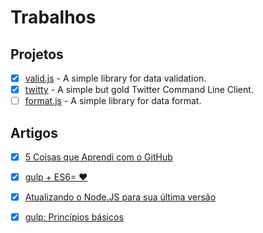 # Trabalhos

## Projetos
- [x] [valid.js](https://github.com/dleitee/validate.js) - A simple library for data validation.
- [x] [twitty](https://github.com/dleitee/twitty) - A simple but gold Twitter Command Line Client.
- [ ] [format.js](https://github.com/dleitee/format.js) - A simple library for data format.

## Artigos
- [x] [5 Coisas que Aprendi com o GitHub](https://medium.com/@dleitee/5-coisas-que-aprendi-com-o-github-6cd8fd620e58#.hpc5y7gc3)
- [x] [gulp + ES6= ❤](https://medium.com/@dleitee/gulp-es2015-b2070a723367)
- [x] [Atualizando o Node.JS para sua última versão](https://medium.com/@dleitee/atualizando-o-node-js-para-sua-%C3%BAltima-vers%C3%A3o-8119a7f872a4)
- [x] [gulp: Princípios básicos](https://medium.com/@dleitee/gulp-princ%C3%ADpios-b%C3%A1sicos-2c3f6c6ccedd)

